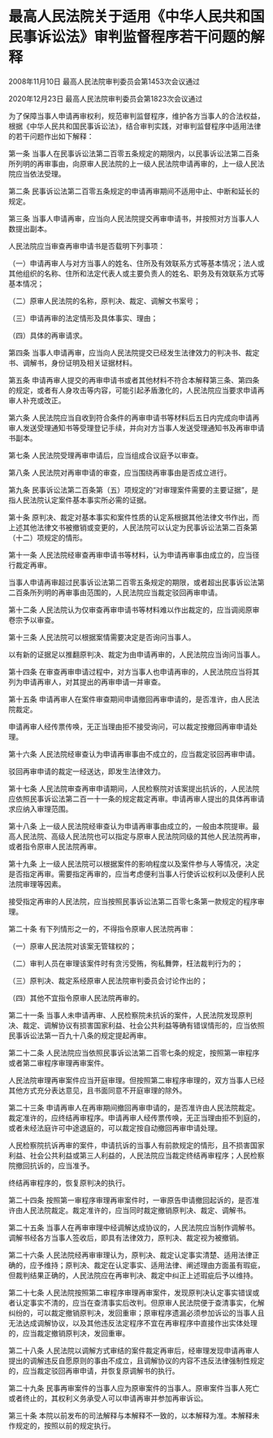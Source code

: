 # 最高人民法院关于适用《中华人民共和国民事诉讼法》审判监督程序若干问题的解释

2008年11月10日 最高人民法院审判委员会第1453次会议通过

2020年12月23日 最高人民法院审判委员会第1823次会议通过

<!-- INFO END -->

为了保障当事人申请再审权利，规范审判监督程序，维护各方当事人的合法权益，根据《中华人民共和国民事诉讼法》，结合审判实践，对审判监督程序中适用法律的若干问题作出如下解释：

第一条 当事人在民事诉讼法第二百零五条规定的期限内，以民事诉讼法第二百条所列明的再审事由，向原审人民法院的上一级人民法院申请再审的，上一级人民法院应当依法受理。

第二条 民事诉讼法第二百零五条规定的申请再审期间不适用中止、中断和延长的规定。

第三条 当事人申请再审，应当向人民法院提交再审申请书，并按照对方当事人人数提出副本。

人民法院应当审查再审申请书是否载明下列事项：

（一）申请再审人与对方当事人的姓名、住所及有效联系方式等基本情况；法人或其他组织的名称、住所和法定代表人或主要负责人的姓名、职务及有效联系方式等基本情况；

（二）原审人民法院的名称，原判决、裁定、调解文书案号；

（三）申请再审的法定情形及具体事实、理由；

（四）具体的再审请求。

第四条 当事人申请再审，应当向人民法院提交已经发生法律效力的判决书、裁定书、调解书，身份证明及相关证据材料。

第五条 申请再审人提交的再审申请书或者其他材料不符合本解释第三条、第四条的规定，或者有人身攻击等内容，可能引起矛盾激化的，人民法院应当要求申请再审人补充或改正。

第六条 人民法院应当自收到符合条件的再审申请书等材料后五日内完成向申请再审人发送受理通知书等受理登记手续，并向对方当事人发送受理通知书及再审申请书副本。

第七条 人民法院受理再审申请后，应当组成合议庭予以审查。

第八条 人民法院对再审申请的审查，应当围绕再审事由是否成立进行。

第九条 民事诉讼法第二百条第（五）项规定的“对审理案件需要的主要证据”，是指人民法院认定案件基本事实所必需的证据。

第十条 原判决、裁定对基本事实和案件性质的认定系根据其他法律文书作出，而上述其他法律文书被撤销或变更的，人民法院可以认定为民事诉讼法第二百条第（十二）项规定的情形。

第十一条 人民法院经审查再审申请书等材料，认为申请再审事由成立的，应当径行裁定再审。

当事人申请再审超过民事诉讼法第二百零五条规定的期限，或者超出民事诉讼法第二百条所列明的再审事由范围的，人民法院应当裁定驳回再审申请。

第十二条 人民法院认为仅审查再审申请书等材料难以作出裁定的，应当调阅原审卷宗予以审查。

第十三条 人民法院可以根据案情需要决定是否询问当事人。

以有新的证据足以推翻原判决、裁定为由申请再审的，人民法院应当询问当事人。

第十四条 在审查再审申请过程中，对方当事人也申请再审的，人民法院应当将其列为申请再审人，对其提出的再审申请一并审查。

第十五条 申请再审人在案件审查期间申请撤回再审申请的，是否准许，由人民法院裁定。

申请再审人经传票传唤，无正当理由拒不接受询问，可以裁定按撤回再审申请处理。

第十六条 人民法院经审查认为申请再审事由不成立的，应当裁定驳回再审申请。

驳回再审申请的裁定一经送达，即发生法律效力。

第十七条 人民法院审查再审申请期间，人民检察院对该案提出抗诉的，人民法院应依照民事诉讼法第二百一十一条的规定裁定再审。申请再审人提出的具体再审请求应纳入审理范围。

第十八条 上一级人民法院经审查认为申请再审事由成立的，一般由本院提审。最高人民法院、高级人民法院也可以指定与原审人民法院同级的其他人民法院再审，或者指令原审人民法院再审。

第十九条 上一级人民法院可以根据案件的影响程度以及案件参与人等情况，决定是否指定再审。需要指定再审的，应当考虑便利当事人行使诉讼权利以及便利人民法院审理等因素。

接受指定再审的人民法院，应当按照民事诉讼法第二百零七条第一款规定的程序审理。

第二十条 有下列情形之一的，不得指令原审人民法院再审：

（一）原审人民法院对该案无管辖权的；

（二）审判人员在审理该案件时有贪污受贿，徇私舞弊，枉法裁判行为的；

（三）原判决、裁定系经原审人民法院审判委员会讨论作出的；

（四）其他不宜指令原审人民法院再审的。

第二十一条 当事人未申请再审、人民检察院未抗诉的案件，人民法院发现原判决、裁定、调解协议有损害国家利益、社会公共利益等确有错误情形的，应当依照民事诉讼法第一百九十八条的规定提起再审。

第二十二条 人民法院应当依照民事诉讼法第二百零七条的规定，按照第一审程序或者第二审程序审理再审案件。

人民法院审理再审案件应当开庭审理。但按照第二审程序审理的，双方当事人已经其他方式充分表达意见，且书面同意不开庭审理的除外。

第二十三条 申请再审人在再审期间撤回再审申请的，是否准许由人民法院裁定。裁定准许的，应终结再审程序。申请再审人经传票传唤，无正当理由拒不到庭的，或者未经法庭许可中途退庭的，可以裁定按自动撤回再审申请处理。

人民检察院抗诉再审的案件，申请抗诉的当事人有前款规定的情形，且不损害国家利益、社会公共利益或第三人利益的，人民法院应当裁定终结再审程序；人民检察院撤回抗诉的，应当准予。

终结再审程序的，恢复原判决的执行。

第二十四条 按照第一审程序审理再审案件时，一审原告申请撤回起诉的，是否准许由人民法院裁定。裁定准许的，应当同时裁定撤销原判决、裁定、调解书。

第二十五条 当事人在再审审理中经调解达成协议的，人民法院应当制作调解书。调解书经各方当事人签收后，即具有法律效力，原判决、裁定视为被撤销。

第二十六条 人民法院经再审审理认为，原判决、裁定认定事实清楚、适用法律正确的，应予维持；原判决、裁定在认定事实、适用法律、阐述理由方面虽有瑕疵，但裁判结果正确的，人民法院应在再审判决、裁定中纠正上述瑕疵后予以维持。

第二十七条 人民法院按照第二审程序审理再审案件，发现原判决认定事实错误或者认定事实不清的，应当在查清事实后改判。但原审人民法院便于查清事实，化解纠纷的，可以裁定撤销原判决，发回重审；原审程序遗漏必须参加诉讼的当事人且无法达成调解协议，以及其他违反法定程序不宜在再审程序中直接作出实体处理的，应当裁定撤销原判决，发回重审。

第二十八条 人民法院以调解方式审结的案件裁定再审后，经审理发现申请再审人提出的调解违反自愿原则的事由不成立，且调解协议的内容不违反法律强制性规定的，应当裁定驳回再审申请，并恢复原调解书的执行。

第二十九条 民事再审案件的当事人应为原审案件的当事人。原审案件当事人死亡或者终止的，其权利义务承受人可以申请再审并参加再审诉讼。

第三十条 本院以前发布的司法解释与本解释不一致的，以本解释为准。本解释未作规定的，按照以前的规定执行。